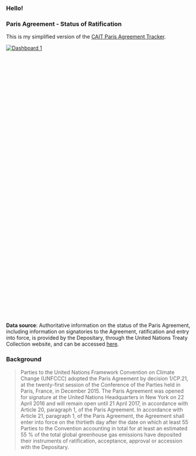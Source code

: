 ### Hello!

### Paris Agreement - Status of Ratification
This is my simplified version of the [CAIT Paris Agreement Tracker](http://cait.wri.org/indc/#/ratification). 

<script type='text/javascript' src='https://public.tableau.com/javascripts/api/viz_v1.js'></script><div class='tableauPlaceholder' style='width: 654px; height: 742px;'><noscript><a href='#'><img alt='Dashboard 1 ' src='https:&#47;&#47;public.tableau.com&#47;static&#47;images&#47;st&#47;statusofratification&#47;Dashboard1&#47;1_rss.png' style='border: none' /></a></noscript><object class='tableauViz' width='654' height='742' style='display:none;'><param name='host_url' value='https%3A%2F%2Fpublic.tableau.com%2F' /> <param name='site_root' value='' /><param name='name' value='statusofratification&#47;Dashboard1' /><param name='tabs' value='no' /><param name='toolbar' value='yes' /><param name='static_image' value='https:&#47;&#47;public.tableau.com&#47;static&#47;images&#47;st&#47;statusofratification&#47;Dashboard1&#47;1.png' /> <param name='animate_transition' value='yes' /><param name='display_static_image' value='yes' /><param name='display_spinner' value='yes' /><param name='display_overlay' value='yes' /><param name='display_count' value='yes' /><param name='showTabs' value='y' /></object></div>

**Data source**:
Authoritative information on the status of the Paris Agreement, including information on signatories to the Agreement, ratification and entry into force, is provided by the Depositary, through the United Nations Treaty Collection website, and can be accessed [here](https://treaties.un.org/pages/ViewDetails.aspx?src=TREATY&mtdsg_no=XXVII-7-d&chapter=27&lang=en).

### Background
>Parties to the United Nations Framework Convention on Climate Change (UNFCCC) adopted the Paris Agreement by decision 1/CP.21, at the twenty-first session of the Conference of the Parties held in Paris, France, in December 2015.
>The Paris Agreement was opened for signature at the United Nations Headquarters in New York on
22 April 2016 and will remain open until 21 April 2017, in accordance with Article 20, paragraph 1, of the Paris Agreement.
>In accordance with Article 21, paragraph 1, of the Paris Agreement, the Agreement shall enter into force on the thirtieth day after the date on which at least 55 Parties to the Convention accounting in total for at least an estimated 55 % of the total global greenhouse gas emissions have deposited their instruments of ratification, acceptance, approval or accession with the Depositary.
